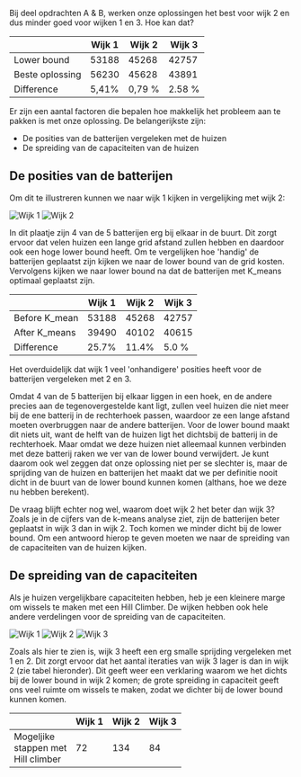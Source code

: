 Bij deel opdrachten A & B, werken onze oplossingen het best voor wijk 2 en dus minder goed voor wijken 1 en 3. Hoe kan dat? 

|                 | Wijk 1 | Wijk 2 | Wijk 3 |
| --------------- | ------ | ------ | ------ |
| Lower bound     | 53188  | 45268  | 42757  |
| Beste oplossing | 56230  | 45628  | 43891  |
| Difference      | 5,41%  | 0,79 % | 2.58 % |

Er zijn een aantal factoren die bepalen hoe makkelijk het probleem aan te pakken is met onze oplossing. De belangerijkste zijn:

- De posities van de batterijen vergeleken met de huizen
- De spreiding van de capaciteiten van de huizen

## De posities van de batterijen

Om dit te illustreren kunnen we naar wijk 1 kijken in vergelijking met wijk 2:

![Wijk 1](https://github.com/ThomasHoed/Heuristieken/blob/master/Documentation/Pictures/wijk_1.png)
![Wijk 2](https://github.com/ThomasHoed/Heuristieken/blob/master/Documentation/Pictures/wijk_2.png)


In dit plaatje zijn 4 van de 5 batterijen erg bij elkaar in de buurt. Dit zorgt ervoor dat velen huizen een lange grid afstand zullen hebben en daardoor ook een hoge lower bound heeft. Om te vergelijken hoe 'handig' de batterijen geplaatst zijn kijken we naar de lower bound van de grid kosten. Vervolgens kijken we naar lower bound na dat de batterijen met K_means optimaal geplaatst zijn.

|               | Wijk 1 | Wijk 2 | Wijk 3 |
| ------------- | ------ | ------ | ------ |
| Before K_mean | 53188  | 45268  | 42757  |
| After K_means | 39490  | 40102  | 40615  |
| Difference    | 25.7%  | 11.4%  | 5.0 %  |

Het overduidelijk dat wijk 1 veel 'onhandigere' posities heeft voor de batterijen vergeleken met 2 en 3. 

Omdat 4 van de 5 batterijen bij elkaar liggen in een hoek, en de andere precies aan de tegenovergestelde kant ligt, zullen veel huizen die niet meer bij de ene batterij in de rechterhoek passen, waardoor ze een lange afstand moeten overbruggen naar de andere batterijen. Voor de lower bound maakt dit niets uit, want de helft van de huizen ligt het dichtsbij de batterij in de rechterhoek. Maar omdat we deze huizen niet alleemaal kunnen verbinden met deze batterij raken we ver van de lower bound verwijdert. Je kunt daarom ook wel zeggen dat onze oplossing niet per se slechter is, maar de sprijding van de huizen en batterijen het maakt dat we per definitie nooit dicht in de buurt van de lower bound kunnen komen (althans, hoe we deze nu hebben berekent). 

De vraag blijft echter nog wel, waarom doet wijk 2 het beter dan wijk 3? Zoals je in de cijfers van de k-means analyse ziet, zijn de batterijen beter geplaatst in wijk 3 dan in wijk 2. Toch komen we minder dicht bij de lower bound. Om een antwoord hierop te geven moeten we naar de spreiding van de capaciteiten van de huizen kijken.

## De spreiding van de capaciteiten 

Als je huizen vergelijkbare capaciteiten hebben, heb je een kleinere marge om wissels te maken met een Hill Climber. De wijken hebben ook hele andere verdelingen voor de spreiding van de capaciteiten. 

![Wijk 1](https://github.com/ThomasHoed/Heuristieken/blob/master/Documentation/Pictures/spreading_wijk_1.PNG)  ![Wijk 2](https://github.com/ThomasHoed/Heuristieken/blob/master/Documentation/Pictures/spreading_wijk_2.PNG)  ![Wijk 3](https://github.com/ThomasHoed/Heuristieken/blob/master/Documentation/Pictures/spreading_wijk_3.PNG)

Zoals als hier te zien is, wijk 3 heeft een erg smalle sprijding vergeleken met 1 en 2. Dit zorgt ervoor dat het aantal iteraties van wijk 3 lager is dan in wijk 2 (zie tabel hieronder). Dit geeft weer een verklaring waarom we het dichts bij de lower bound in wijk 2 komen; de grote spreiding in capaciteit geeft ons veel ruimte om wissels te maken, zodat we dichter bij de lower bound kunnen komen. 

|                                               | Wijk 1 | Wijk 2 | Wijk 3 |
| --------------------------------------------- | ------ | ------ | ------ |
| Mogeljike <br />stappen met<br />Hill climber | 72     | 134    | 84     |
